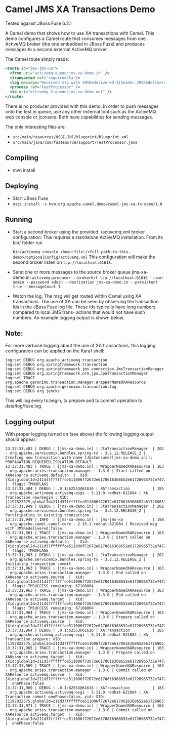 # Camel JMS XA Transactions Demo

Tested against JBoss Fuse 6.2.1

A Camel demo that shows how to use XA transactions with Camel.
This demo configures a Camel route that consumes messages from one
ActiveMQ broker (the one embedded in JBoss Fuse) and produces messages
to a second external ActiveMQ broker.


The Camel route simply reads:

```xml
<route id="jms-jms-xa">
  <from uri="activemq:queue:jms-xa-demo.in" />
  <transacted ref="requiredJta"/> 
  <log message="Received msg with JMSRedelivered:${header.JMSRedelivered}" />
  <process ref="testProcessor" />
  <to uri="activemq-2:queue:jms-xa-demo.out" />
</route>
```

There is no producer provided with this demo. In order to push messages onto 
the test.in queue, use any other external tool such as the ActiveMQ web 
console or jconsole. Both have capabilities for sending messages.

The only interesting files are:
- `src/main/resources/OSGI-INF/blueprint/blueprint.xml`
- `src/main/java/com/fusesource/support/TestProcessor.java`


## Compiling
- mvn install


## Deploying
- Start JBoss Fuse
- `osgi:install -s mvn:org.apache.camel.demo/camel-jms-xa-tx-demo/1.0`

## Running

- Start a second broker using the provided ./activemq.xml broker configuration:
  This requires a standalone ActiveMQ installation. From its bin/ folder run

    `bin/activemq console xbean:file:/<full-path-to-this-demo>/optionalConfig/activemq.xml`
  This configuration will make the second broker listen on `tcp://localhost:61618`.


- Send one or more messages to the source broker queue jms-xa-demo.in:
  `activemq:producer --brokerUrl tcp://localhost:61616 --user admin --password admin --destination jms-xa-demo.in --persistent true --messageCount 1`

- Watch the log. The msg will get routed within Camel using XA transactions.
  The use of XA can be seen by observing the transaction Ids in the JBoss Fuse 
  log file. These Ids typically have long numbers compared to local JMS trans-
  actions that would not have such numbers.
  An example logging output is shown below.


## Note:
For more verbose logging about the use of XA transactions, this logging 
configuration can be applied on the Karaf shell:

```
log:set DEBUG org.apache.activemq.transaction
log:set DEBUG org.springframework.transaction
log:set DEBUG org.springframework.jms.connection.JmsTransactionManager
log:set DEBUG org.springframework.orm.jpa.JpaTransactionManager
log:set TRACE org.apache.geronimo.transaction.manager.WrapperNamedXAResource
log:set DEBUG org.apache.geronimo.transaction.log
log:set DEBUG org.jencks
```

This will log every tx.begin, tx.prepare and tx.commit operation to data/log/fuse.log.


## Logging output

With proper logging turned on (see above) the following logging output should 
appear:

```
13:37:31,483 | DEBUG | [jms-xa-demo.in] | JtaTransactionManager  | 202 - org.apache.servicemix.bundles.spring-tx - 3.2.12.RELEASE_2 | Creating new transaction with name [JmsConsumer[jms-xa-demo.in]]: PROPAGATION_REQUIRED,ISOLATION_DEFAULT
13:37:31,483 | TRACE | [jms-xa-demo.in] | WrapperNamedXAResource | 163 - org.apache.aries.transaction.manager - 1.3.0 | Start called on XAResource activemq.defaultn  |  Xid: [Xid:globalId=211d37ffffffce511006f72672e6170616368652e61726965732e7472616e73616374696f6e0000000000000000000000000000,length=64,branchId=1000ffffffacffffff9836ffffffce511006170616368652e61726965732e7472616e73616374696f6e0000000000000000000000000000,length=64]n  |  flags: TMNOFLAGS
13:37:31,484 | DEBUG | .0.1:62553@61616 | XATransaction          | 185 - org.apache.activemq.activemq-osgi - 5.11.0.redhat-621084 | XA Transaction new/begin : XID:[1197822575,globalId=211d37ffffffce511006f72672e6170616368652e61726965732e7472616e73616374696f6e0000000000000000000000000000,branchId=1000ffffffacffffff9836ffffffce511006170616368652e61726965732e7472616e73616374696f6e0000000000000000000000000000]
13:37:31,949 | DEBUG | [jms-xa-demo.in] | JtaTransactionManager  | 202 - org.apache.servicemix.bundles.spring-tx - 3.2.12.RELEASE_2 | Participating in existing transaction
13:37:31,949 | INFO  | [jms-xa-demo.in] | jms-jms-xa             | 198 - org.apache.camel.camel-core - 2.15.1.redhat-621084 | Received msg with JMSRedelivered:false
13:37:31,961 | TRACE | [jms-xa-demo.in] | WrapperNamedXAResource | 163 - org.apache.aries.transaction.manager - 1.3.0 | Start called on XAResource activemq.defaultn  |  Xid: [Xid:globalId=211d37ffffffce511006f72672e6170616368652e61726965732e7472616e73616374696f6e0000000000000000000000000000,length=64,branchId=2000ffffffacffffff9836ffffffce511006170616368652e61726965732e7472616e73616374696f6e0000000000000000000000000000,length=64]n  |  flags: TMNOFLAGS
13:37:31,963 | DEBUG | [jms-xa-demo.in] | JtaTransactionManager  | 202 - org.apache.servicemix.bundles.spring-tx - 3.2.12.RELEASE_2 | Initiating transaction commit
13:37:31,963 | TRACE | [jms-xa-demo.in] | WrapperNamedXAResource | 163 - org.apache.aries.transaction.manager - 1.3.0 | End called on XAResource activemq.source  |  Xid: [Xid:globalId=211d37ffffffce511006f72672e6170616368652e61726965732e7472616e73616374696f6e0000000000000000000000000000,length=64,branchId=2000ffffffacffffff9836ffffffce511006170616368652e61726965732e7472616e73616374696f6e0000000000000000000000000000,length=64]n  |  flags: TMSUCCESS remaining: 67108864
13:37:31,963 | TRACE | [jms-xa-demo.in] | WrapperNamedXAResource | 163 - org.apache.aries.transaction.manager - 1.3.0 | End called on XAResource activemq.target  |  Xid: [Xid:globalId=211d37ffffffce511006f72672e6170616368652e61726965732e7472616e73616374696f6e0000000000000000000000000000,length=64,branchId=1000ffffffacffffff9836ffffffce511006170616368652e61726965732e7472616e73616374696f6e0000000000000000000000000000,length=64]n  |  flags: TMSUCCESS remaining: 67108864
13:37:31,964 | TRACE | [jms-xa-demo.in] | WrapperNamedXAResource | 163 - org.apache.aries.transaction.manager - 1.3.0 | Prepare called on XAResource activemq.source  |  Xid: [Xid:globalId=211d37ffffffce511006f72672e6170616368652e61726965732e7472616e73616374696f6e0000000000000000000000000000,length=64,branchId=1000ffffffacffffff9836ffffffce511006170616368652e61726965732e7472616e73616374696f6e0000000000000000000000000000,length=64]
13:37:31,964 | DEBUG | .0.1:62553@61616 | XATransaction          | 185 - org.apache.activemq.activemq-osgi - 5.11.0.redhat-621084 | XA Transaction prepare: XID:[1197822575,globalId=211d37ffffffce511006f72672e6170616368652e61726965732e7472616e73616374696f6e0000000000000000000000000000,branchId=1000ffffffacffffff9836ffffffce511006170616368652e61726965732e7472616e73616374696f6e0000000000000000000000000000]
13:37:31,965 | TRACE | [jms-xa-demo.in] | WrapperNamedXAResource | 163 - org.apache.aries.transaction.manager - 1.3.0 | Prepare called on XAResource activemq.target  |  Xid: [Xid:globalId=211d37ffffffce511006f72672e6170616368652e61726965732e7472616e73616374696f6e0000000000000000000000000000,length=64,branchId=2000ffffffacffffff9836ffffffce511006170616368652e61726965732e7472616e73616374696f6e0000000000000000000000000000,length=64]
13:37:31,969 | TRACE | [jms-xa-demo.in] | WrapperNamedXAResource | 163 - org.apache.aries.transaction.manager - 1.3.0 | Commit called on XAResource activemq.source  |  Xid: [Xid:globalId=211d37ffffffce511006f72672e6170616368652e61726965732e7472616e73616374696f6e0000000000000000000000000000,length=64,branchId=1000ffffffacffffff9836ffffffce511006170616368652e61726965732e7472616e73616374696f6e0000000000000000000000000000,length=64]n  |  onePhase:false
13:37:31,969 | DEBUG | .0.1:62553@61616 | XATransaction          | 185 - org.apache.activemq.activemq-osgi - 5.11.0.redhat-621084 | XA Transaction commit onePhase:false, xid: XID:[1197822575,globalId=211d37ffffffce511006f72672e6170616368652e61726965732e7472616e73616374696f6e0000000000000000000000000000,branchId=1000ffffffacffffff9836ffffffce511006170616368652e61726965732e7472616e73616374696f6e0000000000000000000000000000]
13:37:31,971 | TRACE | [jms-xa-demo.in] | WrapperNamedXAResource | 163 - org.apache.aries.transaction.manager - 1.3.0 | Commit called on XAResource activemq.target  |  Xid: [Xid:globalId=211d37ffffffce511006f72672e6170616368652e61726965732e7472616e73616374696f6e0000000000000000000000000000,length=64,branchId=2000ffffffacffffff9836ffffffce511006170616368652e61726965732e7472616e73616374696f6e0000000000000000000000000000,length=64]n  |  onePhase:false
```
